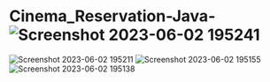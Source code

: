# Cinema_Reservation-Java-![Screenshot 2023-06-02 195241](https://github.com/FaridBy/Cinema_Reservation-Java-/assets/105610848/2f40fa38-24a2-4b62-a057-278a2c2ea32f)
![Screenshot 2023-06-02 195211](https://github.com/FaridBy/Cinema_Reservation-Java-/assets/105610848/359f656f-5f5a-4259-b6d0-8645641bc0bf)
![Screenshot 2023-06-02 195155](https://github.com/FaridBy/Cinema_Reservation-Java-/assets/105610848/63bcc71b-ec14-47e7-baba-d12dd232008c)
![Screenshot 2023-06-02 195138](https://github.com/FaridBy/Cinema_Reservation-Java-/assets/105610848/3820cde9-06c5-4a69-9a19-fb59f929c39a)
